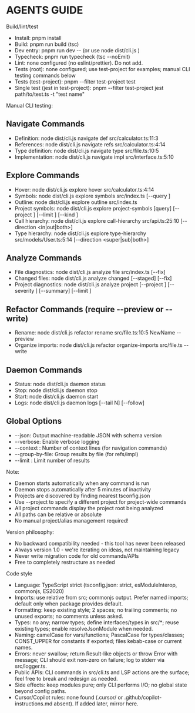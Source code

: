 # AGENTS GUIDE

Build/lint/test
- Install: pnpm install
- Build: pnpm run build (tsc)
- Dev entry: pnpm run dev -- <args> (or use node dist/cli.js <args>)
- Typecheck: pnpm run typecheck (tsc --noEmit)
- Lint: none configured (no eslint/prettier). Do not add.
- Tests (root): none configured; use test-project for examples; manual CLI testing commands below
- Tests (test-project): pnpm --filter test-project test
- Single test (jest in test-project): pnpm --filter test-project jest path/to/test.ts -t "test name"

Manual CLI testing:
## Navigate Commands
- Definition: node dist/cli.js navigate def src/calculator.ts:11:3
- References: node dist/cli.js navigate refs src/calculator.ts:4:14
- Type definition: node dist/cli.js navigate type src/file.ts:10:5
- Implementation: node dist/cli.js navigate impl src/interface.ts:5:10

## Explore Commands
- Hover: node dist/cli.js explore hover src/calculator.ts:4:14
- Symbols: node dist/cli.js explore symbols src/index.ts [--query <filter>]
- Outline: node dist/cli.js explore outline src/index.ts
- Project symbols: node dist/cli.js explore project-symbols [query] [--project <path>] [--limit <n>] [--kind <type>]
- Call hierarchy: node dist/cli.js explore call-hierarchy src/api.ts:25:10 [--direction <in|out|both>]
- Type hierarchy: node dist/cli.js explore type-hierarchy src/models/User.ts:5:14 [--direction <super|sub|both>]

## Analyze Commands
- File diagnostics: node dist/cli.js analyze file src/index.ts [--fix]
- Changed files: node dist/cli.js analyze changed [--staged] [--fix]
- Project diagnostics: node dist/cli.js analyze project [--project <path>] [--severity <level>] [--summary] [--limit <n>]

## Refactor Commands (require --preview or --write)
- Rename: node dist/cli.js refactor rename src/file.ts:10:5 NewName --preview
- Organize imports: node dist/cli.js refactor organize-imports src/file.ts --write

## Daemon Commands
- Status: node dist/cli.js daemon status
- Stop: node dist/cli.js daemon stop
- Start: node dist/cli.js daemon start
- Logs: node dist/cli.js daemon logs [--tail N] [--follow]

## Global Options
- --json: Output machine-readable JSON with schema version
- --verbose: Enable verbose logging
- --context <n>: Number of context lines (for navigation commands)
- --group-by-file: Group results by file (for refs/impl)
- --limit <n>: Limit number of results

Note: 
- Daemon starts automatically when any command is run
- Daemon stops automatically after 5 minutes of inactivity
- Projects are discovered by finding nearest tsconfig.json
- Use --project <path> to specify a different project for project-wide commands
- All project commands display the project root being analyzed
- All paths can be relative or absolute
- No manual project/alias management required!

Version philosophy:
- No backward compatibility needed - this tool has never been released
- Always version 1.0 - we're iterating on ideas, not maintaining legacy
- Never write migration code for old commands/APIs
- Free to completely restructure as needed

Code style
- Language: TypeScript strict (tsconfig.json: strict, esModuleInterop, commonjs, ES2020)
- Imports: use relative from src; commonjs output. Prefer named imports; default only when package provides default.
- Formatting: keep existing style; 2 spaces; no trailing comments; no unused exports; no comments unless asked.
- Types: no any; narrow types; define interfaces/types in src/*; reuse existing types; enable resolveJsonModule when needed.
- Naming: camelCase for vars/functions; PascalCase for types/classes; CONST_UPPER for constants if exported; files kebab-case or current names.
- Errors: never swallow; return Result-like objects or throw Error with message; CLI should exit non-zero on failure; log to stderr via src/logger.ts.
- Public APIs: CLI commands in src/cli.ts and LSP actions are the surface; feel free to break and redesign as needed.
- Side effects: keep modules pure; only CLI performs I/O; no global state beyond config paths.
- Cursor/Copilot rules: none found (.cursor/ or .github/copilot-instructions.md absent). If added later, mirror here.